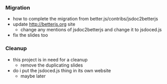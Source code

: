 ### Migration
- how to complete the migration from better.js/contribs/jsdoc2betterjs
- update http://betterjs.org site
  - change any mentions of jsdoc2betterjs and change it to jsdoced.js
- fix the slides too



### Cleanup
- this project is in need for a cleanup
  - remove the duplicating slides
- do i put the jsdoced.js thing in its own website
  - maybe later
